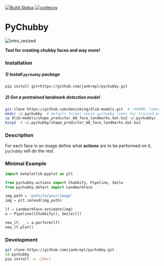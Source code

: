 [![Build Status](https://travis-ci.com/jankrepl/pychubby.svg?branch=master)](https://travis-ci.com/jankrepl/pychubby)
[![codecov](https://codecov.io/gh/jankrepl/pychubby/branch/master/graph/badge.svg)](https://codecov.io/gh/jankrepl/pychubby)

# PyChubby
![intro_resized](https://user-images.githubusercontent.com/18519371/63134578-59a81f00-bfca-11e9-9b75-45710f81c7f8.gif)

**Tool for creating chubby faces and way more!**

### Installation
##### 1) Install `pychubby` package
```bash
pip install git+https://github.com/jankrepl/pychubby.git
```
##### 2) Get a pretrained landmark detection model
```bash
git clone https://github.com/davisking/dlib-models.git  # ~400MB, takes some time to download
mkdir ~/.pychubby  # default folder where pychubby looks for trained models
cp dlib-models/shape_predictor_68_face_landmarks.dat.bz2 ~/.pychubby/
bzip2 -d ~/.pychubby/shape_predictor_68_face_landmarks.dat.bz2
```


### Description
For each face in an image define what **actions** are to be performed on it, `pychubby` will do the rest.

### Minimal Example
```python
import matplotlib.pyplot as plt

from pychubby.actions import Chubbify, Pipeline, Smile
from pychubby.detect import LandmarkFace

img_path = 'path/to/your/image'
img = plt.imread(img_path)

lf = LandmarkFace.estimate(img)
a = Pipeline([Chubbify(), Smile()])

new_lf, _ = a.perform(lf)
new_lf.plot()
```

### Development
```bash
git clone https://github.com/jankrepl/pychubby.git
cd pychubby
pip install -e .[dev]
```

